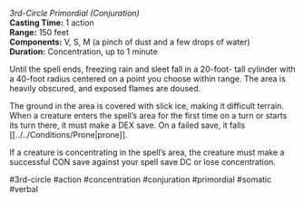 *3rd-Circle Primordial (Conjuration)*  
**Casting Time:** 1 action  
**Range:** 150 feet  
**Components:** V, S, M (a pinch of dust and a few drops of water)  
**Duration:** Concentration, up to 1 minute

Until the spell ends, freezing rain and sleet fall in a 20-foot- tall cylinder with a 40-foot radius centered on a point you choose within range. The area is heavily obscured, and exposed flames are doused.

The ground in the area is covered with slick ice, making it difficult terrain. When a creature enters the spell’s area for the first time on a turn or starts its turn there, it must make a DEX save. On a failed save, it falls [[../../Conditions/Prone|prone]].

If a creature is concentrating in the spell’s area, the creature must make a successful CON save against your spell save DC or lose concentration.

#3rd-circle #action #concentration #conjuration #primordial #somatic #verbal
